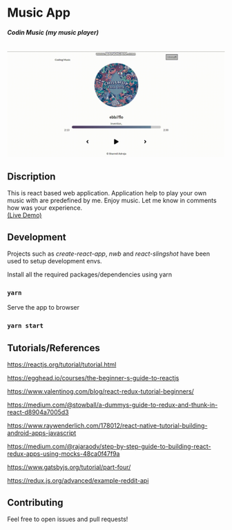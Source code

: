 <h1>Music App</h1>
<h4><i>Codin Music (my music player)</i></h4>
<br>
<img alt="GIF" src="https://github.com/Sharmil001/Music-Player/blob/main/Images/music.gif?raw=true"/>


## Discription
This is react based web application. Application help to play your own music with are predefined by me. Enjoy music. Let me know in comments how was your experience.<br>
[(Live Demo)](https://sharmil001.github.io/Music-Player/)




## Development

Projects such as _create-react-app_, _nwb_ and _react-slingshot_ have been used to setup development envs.

Install all the required packages/dependencies using yarn

### `yarn`

Serve the app to browser

### `yarn start`


## Tutorials/References

https://reactjs.org/tutorial/tutorial.html

https://egghead.io/courses/the-beginner-s-guide-to-reactjs

https://www.valentinog.com/blog/react-redux-tutorial-beginners/

https://medium.com/@stowball/a-dummys-guide-to-redux-and-thunk-in-react-d8904a7005d3

https://www.raywenderlich.com/178012/react-native-tutorial-building-android-apps-javascript

https://medium.com/@rajaraodv/step-by-step-guide-to-building-react-redux-apps-using-mocks-48ca0f47f9a

https://www.gatsbyjs.org/tutorial/part-four/

https://redux.js.org/advanced/example-reddit-api

## Contributing

Feel free to open issues and pull requests!
